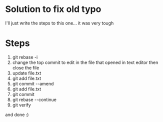 # Solution to fix old typo
I'll just write the steps to this one... it was very tough

# Steps
1) git rebase -i
2) change the top commit to edit in the file that opened in text editor then close the file
3) update file.txt
4) git add file.txt
5) git commit --amend
6) git add file.txt
6) git commit
7) git rebase --continue
8) git verify

and done :)